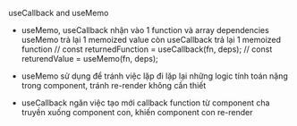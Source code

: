 useCallback and useMemo
- useMemo, useCallback nhận vào 1 function và array dependencies 
useMemo trả lại 1 memoized value còn useCallback trả lại 
1 memoized function
// const returnedFunction = useCallback(fn, deps);
// const returendValue = useMemo(fn, deps);

- useMemo sử dụng để tránh việc lặp đi lặp lại những logic
tính toán nặng trong component, tránh re-render không cần thiết
- useCallback ngăn việc tạo mới callback function từ component
cha truyền xuống component con, khiến component con re-render
